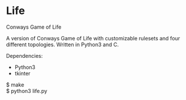 # Life
Conways Game of Life

A version of Conways Game of Life with customizable rulesets and four different topologies.
Written in Python3 and C.

Dependencies:
* Python3
* tkinter


$ make  
$ python3 life.py
